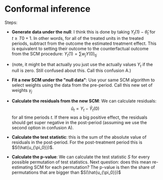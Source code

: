 # Conformal inference #

Steps: 

- **Generate data under the null**: I think this is done by taking $` Y_t(1) - \hat{\theta}_t `$ for $t \geq T0 +1$. In other words, for all of the treated units in the treated periods, subtract from the outcome the estimated treatment effect. This is equivalent to setting their outcome to the counterfactual outcome from the SCM procedure: $Y_t(1) = \sum w_j Y(0)_{tj}$
* (note, it might be that actually you just use the actually values $Y_t$ if the null is zero. Still confused about this. Call this confusion A.)
- **Fit a new SCM under the "null data"**: Use your same SCM algorithm to select weights using the data from the pre-period. Call this new set of weights $\gamma_j$
- **Calculate the residuals from the new SCM**: We can calculate residuals:
$$\hat{u}_t = Y_t - \hat{Y}_t(0)$$
for all time periods $t$. If there was a big positive effect, the residuals should get super negative in the post-period (assuming we use the second option in confusion A).

- **Calculate the test statistic**: this is the sum of the absolute value of residuals in the post-period. For the post-treatment period this is $S(\hat{u_{\pi_0}})$.
- **Calculate the p-value**: We can calculate the test statistic $S$ for every possible permutation of test statistics. Next question: does this mean re-estimating SCM for each permutation? The p-value is then the share of permutations that are bigger than $S(\hat{u_{\pi_0}})$
